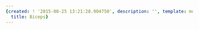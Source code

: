 ```yaml
---
{created: ! '2015-08-25 13:21:28.904750', description: '', template: muscle.html,
  title: Biceps}
---
```

